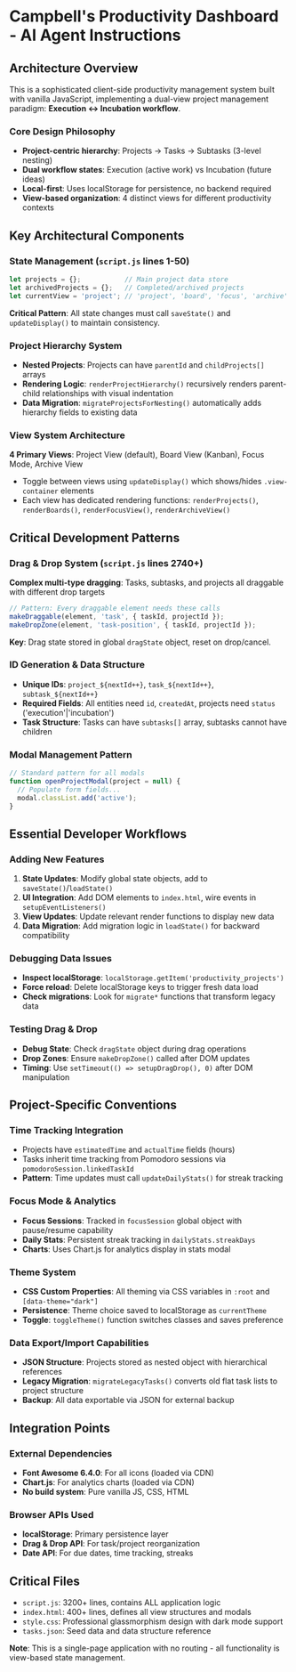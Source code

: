 # Campbell's Productivity Dashboard - AI Agent Instructions

## Architecture Overview

This is a sophisticated client-side productivity management system built with vanilla JavaScript, implementing a dual-view project management paradigm: **Execution ↔ Incubation workflow**.

### Core Design Philosophy
- **Project-centric hierarchy**: Projects → Tasks → Subtasks (3-level nesting)
- **Dual workflow states**: Execution (active work) vs Incubation (future ideas)
- **Local-first**: Uses localStorage for persistence, no backend required
- **View-based organization**: 4 distinct views for different productivity contexts

## Key Architectural Components

### State Management (`script.js` lines 1-50)
```javascript
let projects = {};           // Main project data store
let archivedProjects = {};   // Completed/archived projects
let currentView = 'project'; // 'project', 'board', 'focus', 'archive'
```

**Critical Pattern**: All state changes must call `saveState()` and `updateDisplay()` to maintain consistency.

### Project Hierarchy System
- **Nested Projects**: Projects can have `parentId` and `childProjects[]` arrays
- **Rendering Logic**: `renderProjectHierarchy()` recursively renders parent-child relationships with visual indentation
- **Data Migration**: `migrateProjectsForNesting()` automatically adds hierarchy fields to existing data

### View System Architecture
**4 Primary Views**: Project View (default), Board View (Kanban), Focus Mode, Archive View
- Toggle between views using `updateDisplay()` which shows/hides `.view-container` elements
- Each view has dedicated rendering functions: `renderProjects()`, `renderBoards()`, `renderFocusView()`, `renderArchiveView()`

## Critical Development Patterns

### Drag & Drop System (`script.js` lines 2740+)
**Complex multi-type dragging**: Tasks, subtasks, and projects all draggable with different drop targets
```javascript
// Pattern: Every draggable element needs these calls
makeDraggable(element, 'task', { taskId, projectId });
makeDropZone(element, 'task-position', { taskId, projectId });
```

**Key**: Drag state stored in global `dragState` object, reset on drop/cancel.

### ID Generation & Data Structure
- **Unique IDs**: `project_${nextId++}`, `task_${nextId++}`, `subtask_${nextId++}`
- **Required Fields**: All entities need `id`, `createdAt`, projects need `status` ('execution'|'incubation')
- **Task Structure**: Tasks can have `subtasks[]` array, subtasks cannot have children

### Modal Management Pattern
```javascript
// Standard pattern for all modals
function openProjectModal(project = null) {
  // Populate form fields...
  modal.classList.add('active');
}
```

## Essential Developer Workflows

### Adding New Features
1. **State Updates**: Modify global state objects, add to `saveState()`/`loadState()`
2. **UI Integration**: Add DOM elements to `index.html`, wire events in `setupEventListeners()`
3. **View Updates**: Update relevant render functions to display new data
4. **Data Migration**: Add migration logic in `loadState()` for backward compatibility

### Debugging Data Issues
- **Inspect localStorage**: `localStorage.getItem('productivity_projects')`
- **Force reload**: Delete localStorage keys to trigger fresh data load
- **Check migrations**: Look for `migrate*` functions that transform legacy data

### Testing Drag & Drop
- **Debug State**: Check `dragState` object during drag operations
- **Drop Zones**: Ensure `makeDropZone()` called after DOM updates
- **Timing**: Use `setTimeout(() => setupDragDrop(), 0)` after DOM manipulation

## Project-Specific Conventions

### Time Tracking Integration
- Projects have `estimatedTime` and `actualTime` fields (hours)
- Tasks inherit time tracking from Pomodoro sessions via `pomodoroSession.linkedTaskId`
- **Pattern**: Time updates must call `updateDailyStats()` for streak tracking

### Focus Mode & Analytics
- **Focus Sessions**: Tracked in `focusSession` global object with pause/resume capability
- **Daily Stats**: Persistent streak tracking in `dailyStats.streakDays`
- **Charts**: Uses Chart.js for analytics display in stats modal

### Theme System
- **CSS Custom Properties**: All theming via CSS variables in `:root` and `[data-theme="dark"]`
- **Persistence**: Theme choice saved to localStorage as `currentTheme`
- **Toggle**: `toggleTheme()` function switches classes and saves preference

### Data Export/Import Capabilities
- **JSON Structure**: Projects stored as nested object with hierarchical references
- **Legacy Migration**: `migrateLegacyTasks()` converts old flat task lists to project structure
- **Backup**: All data exportable via JSON for external backup

## Integration Points

### External Dependencies
- **Font Awesome 6.4.0**: For all icons (loaded via CDN)
- **Chart.js**: For analytics charts (loaded via CDN)
- **No build system**: Pure vanilla JS, CSS, HTML

### Browser APIs Used
- **localStorage**: Primary persistence layer
- **Drag & Drop API**: For task/project reorganization
- **Date API**: For due dates, time tracking, streaks

## Critical Files

- `script.js`: 3200+ lines, contains ALL application logic
- `index.html`: 400+ lines, defines all view structures and modals
- `style.css`: Professional glassmorphism design with dark mode support
- `tasks.json`: Seed data and data structure reference

**Note**: This is a single-page application with no routing - all functionality is view-based state management.
